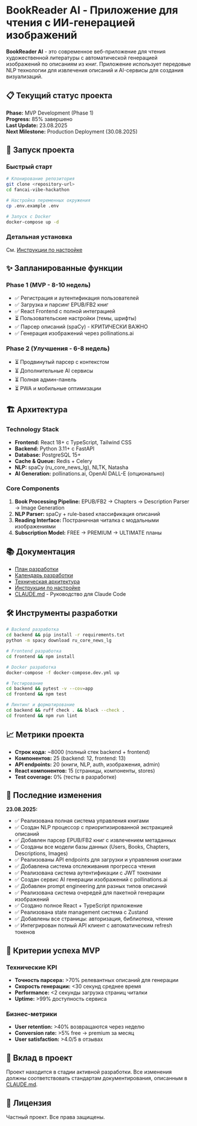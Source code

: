 # BookReader AI - Приложение для чтения с ИИ-генерацией изображений

**BookReader AI** - это современное веб-приложение для чтения художественной литературы с автоматической генерацией изображений по описаниям из книг. Приложение использует передовые NLP технологии для извлечения описаний и AI-сервисы для создания визуализаций.

## 📋 Текущий статус проекта

**Phase:** MVP Development (Phase 1)  
**Progress:** 85% завершено  
**Last Update:** 23.08.2025  
**Next Milestone:** Production Deployment (30.08.2025)

## 🚀 Запуск проекта

### Быстрый старт
```bash
# Клонирование репозитория
git clone <repository-url>
cd fancai-vibe-hackathon

# Настройка переменных окружения
cp .env.example .env

# Запуск с Docker
docker-compose up -d
```

### Детальная установка
См. [Инструкции по настройке](docs/technical/setup-instructions.md)

## ✨ Запланированные функции

### Phase 1 (MVP - 8-10 недель)
- ✅ Регистрация и аутентификация пользователей
- ✅ Загрузка и парсинг EPUB/FB2 книг  
- ✅ React Frontend с полной интеграцией
- ⏳ Пользовательские настройки (темы, шрифты)
- ✅ Парсер описаний (spaCy) - КРИТИЧЕСКИ ВАЖНО
- ✅ Генерация изображений через pollinations.ai

### Phase 2 (Улучшения - 6-8 недель)
- ⏳ Продвинутый парсер с контекстом
- ⏳ Дополнительные AI сервисы
- ⏳ Полная админ-панель
- ⏳ PWA и мобильные оптимизации

## 🏗 Архитектура

### Technology Stack
- **Frontend:** React 18+ с TypeScript, Tailwind CSS
- **Backend:** Python 3.11+ с FastAPI  
- **Database:** PostgreSQL 15+
- **Cache & Queue:** Redis + Celery
- **NLP:** spaCy (ru_core_news_lg), NLTK, Natasha
- **AI Generation:** pollinations.ai, OpenAI DALL-E (опционально)

### Core Components
1. **Book Processing Pipeline:** EPUB/FB2 → Chapters → Description Parser → Image Generation
2. **NLP Parser:** spaCy + rule-based классификация описаний
3. **Reading Interface:** Постраничная читалка с модальными изображениями
4. **Subscription Model:** FREE → PREMIUM → ULTIMATE планы

## 📚 Документация

- [План разработки](docs/development/development-plan.md)
- [Календарь разработки](docs/development/development-calendar.md)
- [Техническая архитектура](docs/architecture/system-overview.md)
- [Инструкции по настройке](docs/technical/setup-instructions.md)
- [CLAUDE.md](CLAUDE.md) - Руководство для Claude Code

## 🛠 Инструменты разработки

```bash
# Backend разработка
cd backend && pip install -r requirements.txt
python -m spacy download ru_core_news_lg

# Frontend разработка  
cd frontend && npm install

# Docker разработка
docker-compose -f docker-compose.dev.yml up

# Тестирование
cd backend && pytest -v --cov=app
cd frontend && npm test

# Линтинг и форматирование
cd backend && ruff check . && black --check .
cd frontend && npm run lint
```

## 📈 Метрики проекта

- **Строк кода:** ~8000 (полный стек backend + frontend)
- **Компонентов:** 25 (backend: 12, frontend: 13)
- **API endpoints:** 20 (книги, NLP, auth, изображения, admin)
- **React компонентов:** 15 (страницы, компоненты, stores)
- **Test coverage:** 0% (тесты в разработке)

## 🔄 Последние изменения

**23.08.2025:**
- ✅ Реализована полная система управления книгами
- ✅ Создан NLP процессор с приоритизированной экстракцией описаний
- ✅ Добавлен парсер EPUB/FB2 книг с извлечением метаданных
- ✅ Созданы все модели базы данных (Users, Books, Chapters, Descriptions, Images)
- ✅ Реализованы API endpoints для загрузки и управления книгами
- ✅ Добавлена система отслеживания прогресса чтения
- ✅ Реализована система аутентификации с JWT токенами
- ✅ Создан сервис AI генерации изображений с pollinations.ai
- ✅ Добавлен prompt engineering для разных типов описаний
- ✅ Реализована система очередей для пакетной генерации изображений
- ✅ Создано полное React + TypeScript приложение
- ✅ Реализована state management система с Zustand
- ✅ Добавлены все страницы: авторизация, библиотека, чтение
- ✅ Интегрирован полный API клиент с автоматическим refresh токенов

## 🎯 Критерии успеха MVP

### Технические KPI
- **Точность парсера:** >70% релевантных описаний для генерации
- **Скорость генерации:** <30 секунд среднее время  
- **Performance:** <2 секунды загрузка страниц читалки
- **Uptime:** >99% доступность сервиса

### Бизнес-метрики
- **User retention:** >40% возвращаются через неделю
- **Conversion rate:** >5% free → premium за месяц
- **User satisfaction:** >4.0/5 в отзывах

## 🤝 Вклад в проект

Проект находится в стадии активной разработки. Все изменения должны соответствовать стандартам документирования, описанным в [CLAUDE.md](CLAUDE.md).

## 📝 Лицензия

Частный проект. Все права защищены.